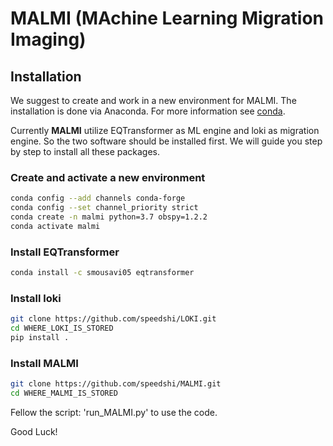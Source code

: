 # MALMI (MAchine Learning Migration Imaging)

## Installation

We suggest to create and work in a new environment for MALMI. The installation is done via Anaconda. For more information see [conda](https://docs.conda.io/en/latest/).

Currently **MALMI** utilize EQTransformer as ML engine and loki as migration engine. So the two software should be installed first. We will guide you step by step to install all these packages.

### Create and activate a new environment
```bash
conda config --add channels conda-forge
conda config --set channel_priority strict
conda create -n malmi python=3.7 obspy=1.2.2
conda activate malmi
```

### Install EQTransformer
```bash
conda install -c smousavi05 eqtransformer
```

### Install loki
```bash
git clone https://github.com/speedshi/LOKI.git
cd WHERE_LOKI_IS_STORED
pip install .
```

### Install MALMI
```bash
git clone https://github.com/speedshi/MALMI.git
cd WHERE_MALMI_IS_STORED
```
Fellow the script: 'run_MALMI.py' to use the code. 

Good Luck!
